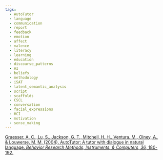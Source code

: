 ```yaml
---
tags:
  - AutoTutor
  - language
  - communication
  - report
  - feedback
  - emotion
  - affect
  - valence
  - literacy
  - learning
  - education
  - discourse_patterns
  - AI
  - beliefs
  - methodology
  - iSAT
  - latent_semantic_analysis
  - script
  - scaffolds
  - CSCL
  - conversation
  - facial_expressions
  - HCI
  - motivation
  - sense_making
---
```



[Graesser, A. C., Lu, S., Jackson, G. T., Mitchell, H. H., Ventura, M., Olney, A., & Louwerse, M. M. (2004). AutoTutor: A tutor with dialogue in natural language. _Behavior Research Methods, Instruments, & Computers_, _36_, 180-192.](https://link.springer.com/content/pdf/10.3758/BF03195563.pdf)